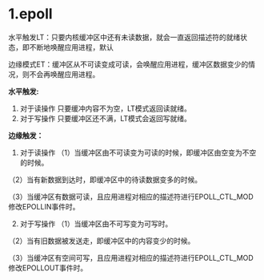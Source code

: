 # 1.epoll

水平触发LT：只要内核缓冲区中还有未读数据，就会一直返回描述符的就绪状态，即不断地唤醒应用进程，默认

边缘模式ET：缓冲区从不可读变成可读，会唤醒应用进程，缓冲区数据变少的情况，则不会再唤醒应用进程。

**水平触发:**

1. 对于读操作
只要缓冲内容不为空，LT模式返回读就绪。
2. 对于写操作
只要缓冲区还不满，LT模式会返回写就绪。

**边缘触发：**

1. 对于读操作
  （1）当缓冲区由不可读变为可读的时候，即缓冲区由空变为不空的时候。

  （2）当有新数据到达时，即缓冲区中的待读数据变多的时候。

  （3）当缓冲区有数据可读，且应用进程对相应的描述符进行EPOLL_CTL_MOD 修改EPOLLIN事件时。

2. 对于写操作
  （1）当缓冲区由不可写变为可写时。

  （2）当有旧数据被发送走，即缓冲区中的内容变少的时候。

  （3）当缓冲区有空间可写，且应用进程对相应的描述符进行EPOLL_CTL_MOD 修改EPOLLOUT事件时。
